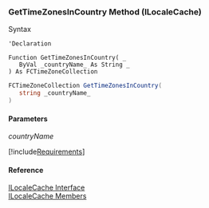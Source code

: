 ﻿### GetTimeZonesInCountry Method (ILocaleCache)

Syntax

```vbnet
'Declaration

Function GetTimeZonesInCountry( _
   ByVal _countryName_ As String _
) As FCTimeZoneCollection
```

```csharp
FCTimeZoneCollection GetTimeZonesInCountry( 
   string _countryName_
)
```

#### Parameters

_countryName_

[!include[Requirements](../partials/requirements.md)]

#### Reference

[ILocaleCache Interface](fcSDK~FChoice.Foundation.Clarify.ILocaleCache.md)  
[ILocaleCache Members](fcSDK~FChoice.Foundation.Clarify.ILocaleCache_members.md)